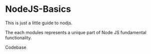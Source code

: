 # NodeJS-Basics

This is just a little guide to nodjs.

The each modules represents a unique part of Node JS fundamental functionality.

Codebase
